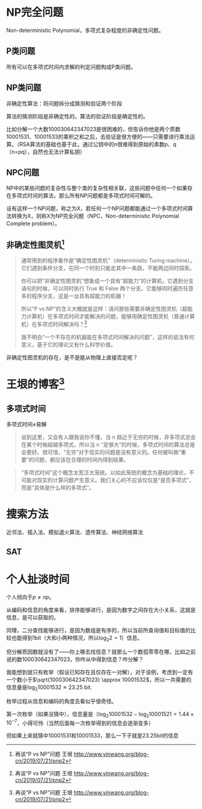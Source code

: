 # NP完全问题

Non-deterministic Polynomial，多项式复杂程度的非确定性问题。

## P类问题

所有可以在多项式时间内求解的判定问题构成P类问题。

## NP类问题

非确定性算法：将问题拆分成猜测和验证两个阶段

算法的猜测阶段是非确定性的，算法的验证阶段是确定性的。



比如分解一个大数100030642347023是很困难的，但告诉你他是两个质数10001531、10001533的乘积之和之后，去验证是很方便的——只需要进行乘法运算。（RSA算法的基础也基于此，通过公钥中的n很难得到原始的素数p、q（n=pq），自然也无法计算私钥）

## NPC问题

NP中的某些问题的复杂性与整个类的复杂性相关联，这些问题中任何一个如果存在多项式时间的算法，那么所有NP问题都是多项式时间可解的。

设有这样一个NP问题，称之为X，若任何一个NP问题都能通过一个多项式时间算法转换为X，则称X为NP完全问题（NPC，Non-deterministic Polynomial Complete problem）。



## 非确定性图灵机[^1]

> 通常用到的程序看作是“确定性图灵机”（deterministic Turing machine）。它们遇到条件分支，在同一个时刻只能走其中一条路，不能两边同时探索。
>
> 你可以把“非确定性图灵机”想象成一个具有“超能力”的计算机，它遇到分支语句的时候，可以同时执行 True 和 False 两个分支。它能够同时遍历任意多的程序分支，这是一台具有超能力的机器！
>
> 所以“P vs NP”的含义大概就是这样：请问那些需要非确定性图灵机（超能力计算机）在多项式时间才能解决的问题，能够用确定性图灵机（普通计算机）在多项式时间解决吗？[^1]
>
> 我不明白“一个不存在的机器能在多项式时间解决的问题”，这样的说法有何意义，基于它的理论又有什么科学价值。

非确定性图灵机的存在，是不是能从物理上直接否定呢？

# 王垠的博客[^1]

## 多项式时间

多项式时间≠易解

> 说到这里，又会有人跟我说你不懂，当 n 趋近于无穷的时候，非多项式总会在某个时候超越多项式，所以当 n “足够大”的时候，多项式时间的算法总是会更好。很可惜，“无穷”对于现实的问题是没有意义的。任何被叫做“重要”的问题，都应该在合理的时间内得到结果。

> “多项式时间”这个概念太宽泛太笼统。以如此笼统的概念为基础的理论，不可能对现实的计算问题产生意义。我们关心的不应该仅仅是“是否多项式”，而是“具体是什么样的多项式”。



# 搜索方法

近邻法、插入法、模拟退火算法、遗传算法、神经网络算法

## SAT





# 个人扯淡时间

个人倾向于$p\neq np$。

从编码和信息的角度来看，排序能够进行，是因为数字之间存在大小关系，这就是信息，是可以获取的。

同理，二分查找能够进行，是因为数组是有序的，所以当前所查询值和目标值的比较也能得到1bit（大和小两种情况，所以$\log_2 2 = 1$）信息。

但分解质因数就没有了——你上哪去找信息？就那么一个数孤零零在哪，比如之前说的数100030642347023，你咋从中得到信息？咋分解？



我能想到就只有枚举（假设已知存在且仅存在一对解），对于该例，考虑到一定有一个数小于$\sqrt{100030642347023} \approx 10001532$，所以一共需要的信息量是$\log_2 {10001532} \approx 23.25$ bit.

枚举过程从信息和编码的角度去看似乎很奇怪。

第一次枚举（如果没猜中），信息量是（$\log_2 10001532- \log_2 10001521 = 1.44 \times 10^{-7}$，小得可怜（当然后面每一次枚举得到的信息会逐渐变多）

但如果上来就猜中10001531和10001533，那么一下子就是23.25bit的信息





[^1]: 再谈“P vs NP”问题 王垠 http://www.yinwang.org/blog-cn/2019/07/21/pnp2